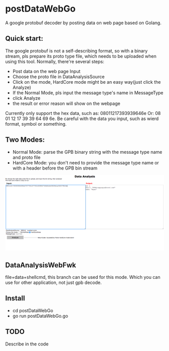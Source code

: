 # postDataWebGo
A google protobuf decoder by posting data on web page based on Golang.

## Quick start:
The google protobuf is not a self-describing format, so with a binary stream, pls prepare its 
proto type file, which needs to be uploaded when using this tool.
Normally, there're several steps:
- Post data on the web page Input
- Choose the proto file in DataAnalysisSource
- Click on the mode, HardCore mode might be an easy way(just click the Analyze)
- If the Normal Mode, pls input the message type's name in MessageType
- click Analyze
- the result or error reason will show on the webpage

Currently only support the hex data, such as: 08011217393939646e
Or: 08 01 12 17 39 39 64 69 6e.
Be careful with the data you input, such as wierd format, symbol or something.

## Two Modes:
- Normal Mode: parse the GPB binary string with the message type name and proto file
- HardCore Mode: you don't need to provide the message type name or with a header before
the GPB bin stream

![](./webdemo.png)

## DataAnalysisWebFwk
file+data+shellcmd, this branch can be used for this mode.
Which you can use for other application, not just gpb decode.

## Install
- cd postDataWebGo
- go run postDataWebGo.go

## TODO
Describe in the code

